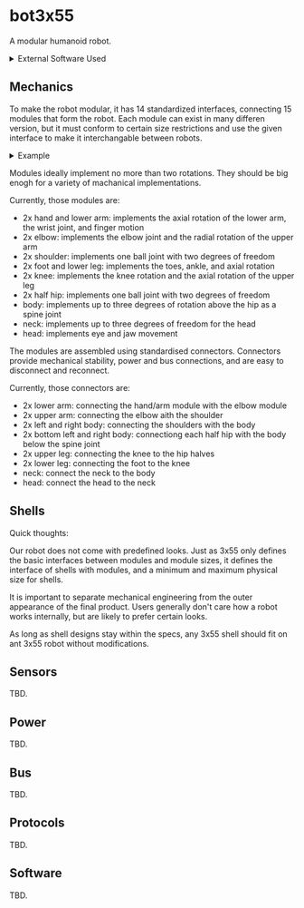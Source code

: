 # bot3x55

A modular humanoid robot.

<details><summary>External Software Used</summary>
  It's the goal to stick with FOSS applications as much as possible.
  The mechanics and modules are designed in FreeCAD.
  Shells will be created using FreeCAD and Blender.
  Electronics should be designed with KiCAD.
</details>

## Mechanics

To make the robot modular, it has 14 standardized interfaces, connecting 15
modules that form the robot. Each module can exist in many differen version, but it
must conform to certain size restrictions and use the given interface to make it
interchangable between robots.

<details><summary>Example</summary>
  The size and interface of an Elbow module is well defined. Any Elobow module
  must provide and upper arm connector, a lower arm connector, and have two degrees
  of freedom (elbow, rotate upper arm). The elbow joint must be implemented within 
  the bounds of a 50mm x 50mm cylinder, and all hardware must be within bounds.
</details>

Modules ideally implement no more than two rotations. They should be big enogh
for a variety of machanical implementations.

Currently, those modules are: 
 - 2x hand and lower arm: implements the axial rotation of the lower arm, the wrist joint, and finger motion
 - 2x elbow: implements the elbow joint and the radial rotation of the upper arm
 - 2x shoulder: implements one ball joint with two degrees of freedom
 - 2x foot and lower leg: implements the toes, ankle, and axial rotation
 - 2x knee: implements the knee rotation and the axial rotation of the upper leg
 - 2x half hip: implements one ball joint with two degrees of freedom
 - body: implements up to three degrees of rotation above the hip as a spine joint
 - neck: implements up to three degrees of freedom for the head
 - head: implements eye and jaw movement

The modules are assembled using standardised connectors. Connectors provide mechanical
stability, power and bus connections, and are easy to disconnect and reconnect.

Currently, those connectors are:
 - 2x lower arm: connecting the hand/arm module with the elbow module
 - 2x upper arm: connecting the elbow aith the shoulder
 - 2x left and right body: connecting the shoulders with the body
 - 2x bottom left and right body: connectiong each half hip with the body below the spine joint
 - 2x upper leg: connecting the knee to the hip halves
 - 2x lower leg: connecting the foot to the knee
 - neck: connect the neck to the body
 - head: connect the head to the neck

## Shells

Quick thoughts:

Our robot does not come with predefined looks. Just as 3x55 only defines the basic
interfaces between modules and module sizes, it defines the interface of shells with 
modules, and a minimum and maximum physical size for shells.

It is important to separate mechanical engineering from the outer appearance
of the final product. Users generally don't care how a robot works internally,
but are likely to prefer certain looks.

As long as shell designs stay within the specs, any 3x55 shell should fit on
ant 3x55 robot without modifications.

## Sensors

TBD.

## Power

TBD.

## Bus

TBD.

## Protocols

TBD.

## Software

TBD.


